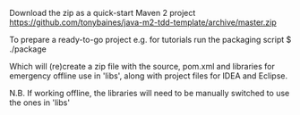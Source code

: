 Download the zip as a quick-start Maven 2 project
    https://github.com/tonybaines/java-m2-tdd-template/archive/master.zip

To prepare a ready-to-go project e.g. for tutorials run the packaging script
    $ ./package

Which will (re)create a zip file with the source, pom.xml and libraries for emergency offline use in 'libs',
along with project files for IDEA and Eclipse. 

N.B. If working offline, the libraries will need to be manually switched to use the ones in 'libs'
